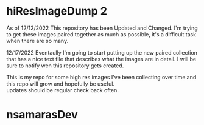 # hiResImageDump 2

As of 12/12/2022
This repository has been Updated and Changed.
I'm trying to get these images paired together as much as possible, it's a difficult task when there are so many.

12/17/2022
Eventaully I'm going to start putting up the new paired collection that has a nice text file that describes what the images are in detail.  I will be sure to notify wen this repository gets created. 

This is my repo for some high res images I've been collecting
over time and this repo will grow and hopefully be useful.  
updates should be regular check back often.

# nsamarasDev
